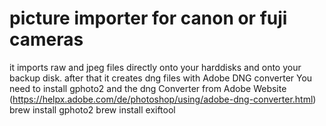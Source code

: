 # picture importer for canon or fuji cameras
it imports raw and jpeg files directly onto your harddisks and onto your backup disk.
after that it creates dng files with Adobe DNG converter
You need to install gphoto2 and the dng Converter from Adobe Website (https://helpx.adobe.com/de/photoshop/using/adobe-dng-converter.html)
brew install gphoto2
brew install exiftool
